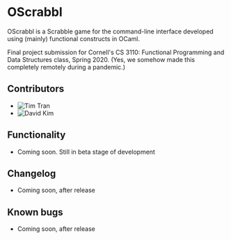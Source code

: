# OScrabbl
OScrabbl is a Scrabble game for the command-line interface developed using (mainly) functional constructs in OCaml. 

Final project submission for Cornell's CS 3110: Functional Programming and Data Structures class, Spring 2020. (Yes, we somehow made this completely remotely during a pandemic.)

## Contributors
- ![Tim Tran](https://github.com/tacascer) 
- ![David Kim](https://github.com/TrueshotBarrage)

## Functionality
- Coming soon. Still in beta stage of development

## Changelog
- Coming soon, after release

## Known bugs
- Coming soon, after release
